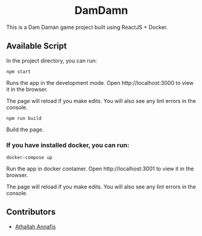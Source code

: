 <h1 align=center>DamDamn</h1>

This is a Dam Daman game project built using ReactJS + Docker.

## Available Script

In the project directory, you can run:

``npm start``

Runs the app in the development mode.
Open http://localhost:3000 to view it in the browser.

The page will reload if you make edits.
You will also see any lint errors in the console.

``npm run build``

Build the page.

### If you have installed docker, you can run:

``docker-compose up``

Run the app in docker container.
Open http://localhost:3001 to view it in the browser.

The page will reload if you make edits.
You will also see any lint errors in the console.

## Contributors

- [Athallah Annafis](http://github.com/annafis1)
